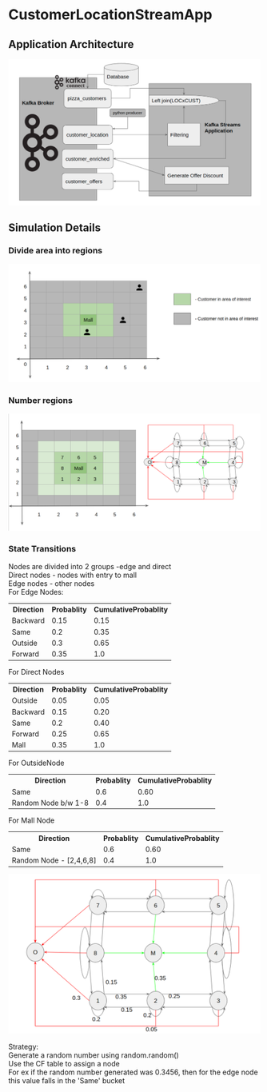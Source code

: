 # CustomerLocationStreamApp
## Application Architecture
![](images/Architecture.png)
## Simulation Details
### Divide area into regions
![](images/Regions.png)
### Number regions
![](images/Regions_Numbers.png)
### State Transitions
Nodes are divided into 2 groups -edge and direct <br/>
Direct nodes - nodes with entry to mall <br/>
Edge nodes - other nodes<br/>
For Edge Nodes:<br/>
<table>
<tr>
  <th>Direction</th><th>Probablity</th><th>CumulativeProbablity</th>
</tr>
<tr>
  <td>Backward</td><td>0.15</td><td>0.15</td>
</tr>
<tr>
  <td>Same</td><td>0.2</td><td>0.35</td>
</tr>
<tr>
  <td>Outside</td><td>0.3</td><td>0.65</td>
</tr>
<tr>
  <td>Forward</td><td>0.35</td><td>1.0</td>
</tr>
</table>

For Direct Nodes
<table>
<tr>
  <th>Direction</th><th>Probablity</th><th>CumulativeProbablity</th>
</tr>
<tr>
  <td>Outside</td><td>0.05</td><td>0.05</td>
</tr>
<tr>
  <td>Backward</td><td>0.15</td><td>0.20</td>
</tr>
<tr>
  <td>Same</td><td>0.2</td><td>0.40</td>
</tr>
<tr>
  <td>Forward</td><td>0.25</td><td>0.65</td>
</tr>
  <tr>
  <td>Mall</td><td>0.35</td><td>1.0</td>
</tr>
</table>

For OutsideNode
<table>
<tr>
  <th>Direction</th><th>Probablity</th><th>CumulativeProbablity</th>
</tr>
<tr>
  <td>Same</td><td>0.6</td><td>0.60</td>
</tr>
<tr>
  <td>Random Node b/w 1-8</td><td>0.4</td><td>1.0</td>
</tr>
</table>

For Mall Node
<table>
<tr>
  <th>Direction</th><th>Probablity</th><th>CumulativeProbablity</th>
</tr>
<tr>
  <td>Same</td><td>0.6</td><td>0.60</td>
</tr>
<tr>
  <td>Random Node - [2,4,6,8]</td><td>0.4</td><td>1.0</td>
</tr>
</table>

![](images/StateTransitions.png)

Strategy:<br/>
Generate a random number using random.random()<br/>
Use the CF table to assign a node<br/>
For ex if the random number generated was 0.3456, then for the edge node this value falls in the 'Same' bucket
